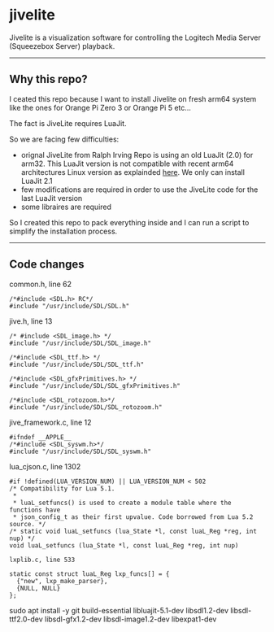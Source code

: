 # jivelite

Jivelite is a visualization software for controlling the Logitech Media Server (Squeezebox Server) playback.

-----

## Why this repo?

I ceated this repo because I want to install Jivelite on fresh arm64 system like the ones for Orange Pi Zero 3 or Orange Pi 5 etc...

The fact is JiveLite requires LuaJit.

So we are facing few difficulties:
* orignal JiveLite from Ralph Irving Repo is using an old LuaJit (2.0) for arm32. This LuaJit version is not compatible with recent arm64 architectures Linux version as explainded [here](https://luajit.org/status.html). We only can install LuaJit 2.1
* few modifications are required in order to use the JiveLite code for the last LuaJit version
* some libraires are required

So I created this repo to pack everything inside and I can run a script to simplify the installation process.

-----

## Code changes

common.h, line 62

```
/*#include <SDL.h> RC*/
#include "/usr/include/SDL/SDL.h"
```

jive.h, line 13

```
/* #include <SDL_image.h> */
#include "/usr/include/SDL/SDL_image.h"

/*#include <SDL_ttf.h> */
#include "/usr/include/SDL/SDL_ttf.h"

/*#include <SDL_gfxPrimitives.h> */
#include "/usr/include/SDL/SDL_gfxPrimitives.h"

/*#include <SDL_rotozoom.h>*/
#include "/usr/include/SDL/SDL_rotozoom.h"
```

jive_framework.c, line 12
```
#ifndef __APPLE__
/*#include <SDL_syswm.h>*/
#include "/usr/include/SDL/SDL_syswm.h"
```

lua_cjson.c, line 1302

```
#if !defined(LUA_VERSION_NUM) || LUA_VERSION_NUM < 502
/* Compatibility for Lua 5.1.
 *
 * luaL_setfuncs() is used to create a module table where the functions have
 * json_config_t as their first upvalue. Code borrowed from Lua 5.2 source. */
/* static void luaL_setfuncs (lua_State *l, const luaL_Reg *reg, int nup) */
void luaL_setfuncs (lua_State *l, const luaL_Reg *reg, int nup)

lxplib.c, line 533

static const struct luaL_Reg lxp_funcs[] = {
  {"new", lxp_make_parser},
  {NULL, NULL}
};
```


sudo apt install -y git build-essential libluajit-5.1-dev libsdl1.2-dev libsdl-ttf2.0-dev libsdl-gfx1.2-dev libsdl-image1.2-dev libexpat1-dev
